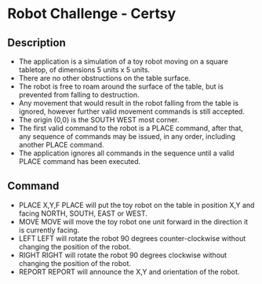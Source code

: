 # Robot Challenge - Certsy

## Description

- The application is a simulation of a toy robot moving on a square tabletop, of dimensions 5 units x 5 units.
- There are no other obstructions on the table surface.
- The robot is free to roam around the surface of the table, but is prevented from falling to destruction. 
- Any movement that would result in the robot falling from the table is ignored, however further valid movement commands is still accepted.
- The origin (0,0) is the SOUTH WEST most corner.
- The first valid command to the robot is a PLACE command, after that, any sequence of commands may be issued, in any order, including another PLACE command. 
- The application ignores all commands in the sequence until a valid PLACE command has been executed.

## Command

- PLACE X,Y,F
  PLACE will put the toy robot on the table in position X,Y and facing NORTH, SOUTH, EAST or WEST.
- MOVE
  MOVE will move the toy robot one unit forward in the direction it is currently facing.
- LEFT
  LEFT will rotate the robot 90 degrees counter-clockwise without changing the position of the robot.
- RIGHT
  RIGHT will rotate the robot 90 degrees clockwise without changing the position of the robot.
- REPORT
  REPORT will announce the X,Y and orientation of the robot.
  
